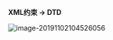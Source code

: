 **XML约束 -> DTD**

![image-20191102104526056](C:\Users\lenovo\AppData\Roaming\Typora\typora-user-images\image-20191102104526056.png)

